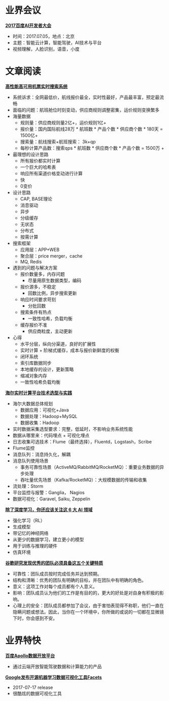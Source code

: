 # 业界会议


[**2017百度AI开发者大会**](http://create.baidu.com/)
* 时间：2017.07.05，地点：北京
* 主题：智能云计算，智能驾驶，AI技术与平台
* 视频理解，人脸识别，语音，小度



# 文章阅读

[**⾼性能⾼可⽤机票实时搜索系统**](http://2017.qconbeijing.com/schedule)
* 系统诉求：全网最低价，航线报价最全，实时性最好，产品最丰富，预定最流畅
* 面临的问题：航班舱位时刻变动，供应商规则调整密集，运价规则变换繁多
* 海量数据
   * 规则量：供应商规则量2亿+，运价规则1亿+
   * 报价量：国内国际航线28万 * 航班数 * 产品个数 * 供应商个数 * 180天 = 1500亿+
   * 搜索量：航线搜索+航班搜索： 3k+qp
   * 每秒计算产品数：搜索qps * 航班数 * 供应商个数 * 产品个数 = 1500万 +
* 最理想的设计思路
   * 所有报价都实时计算
   * 一个巨大的哈希表
   * 响应所有渠道价格变动进行计算
   * 快
   * 0变价
* 设计思路
   * CAP, BASE理论
   * 消息驱动
   * 异步
   * 分级缓存
   * 无状态
   * 分布式
   * 按需计算
* 搜索框架
   * 应用层：APP+WEB
   * 聚合层：price merger，cache
   * MQ, Redis
* 遇到的问题与解决方案
   * 报价数量多，内存问题
      * 尽量⽤原⽣数据类型，编码
   * 报价源多，不稳定
      *  回数⽐例，异步搜索更新
   * 响应时间要求苛刻
      * 分批回数
   * 搜索条件有热点
      * ⼀致性哈希，负载均衡
   * 缓存报价不准
      * 供应商粒度，主动更新
* 心得
   * ⽔平分层，纵向分渠道，良好的扩展性
   * 实时计算 + 阶梯式缓存，成本与报价新鲜度的权衡
   * 闭环系统
   * 索引库数据同步
   * 本地缓存的设计，更新策略
   * 缩减对象内存
   * ⼀致性哈希负载均衡


[**海尔实时计算平台技术选型与实践**](http://2017.qconbeijing.com/schedule)
* 海尔大数据总体规划
   * 数据应用：可视化+Java
   * 数据处理：Hadoop+MySQL
   * 数据收集：Hadoop
* 实时数据采集选型要求：完整，低延时，不影响业务系统性能
* 数据从哪里来：代码埋点 + 可视化埋点
* 日志收集可选技术：Flume（最终选择），Fluentd，Logstash，Scribe
* Flume监控
* 消息队列：消息持久化，解耦
* 消息队列使用场景
   * 事务可靠性场景（ActiveMQ/RabbitMQ/RocketMQ）：重要业务数据的异步处理
   * 吞吐量优先场景（Kafka/RocketMQ）：大规模数据的传输和收集
* 流处理：Storm
* 平台监控与报警：Ganglia， Nagios
* 数据可视化：Garavel, Saiku, Zeppelin


[**除了深度学习，你还应该关注这 6 大 AI 领域**](https://36kr.com/p/5062567.html)
* 强化学习（RL）
* 生成模型
* 带记忆的神经网络
* 从更少的数据学习，建立更小的模型
* 用于训练与推理的硬件
* 仿真环境


[**谷歌研究发现优秀的团队必须具备这五个关键特质**](http://geek.csdn.net/news/detail/228351)
* 可靠性：团队成员按时完成任务并达到预期。
* 结构和清晰：优秀的团队有明确的目标，并在团队中有明确的角色。
* 意义：这项工作对每个成员都有个人意义。
* 影响：团队成员认为他们的工作是有目的的，更大的好处是对自身有积极的影响。
* 心理上的安全：团队成员都参加了会议，由于害怕表现得不称职，他们一直在隐瞒问题或想法。因此，当你在一个环境中，你所做的或说的一切都在显微镜下时，你会感到不安。


# 业界特快


[**百度Apollo数据开放平台**](https://cloud.baidu.com/product/apollo.html)
* 通过云端开放智能驾驶数据和计算能力的产品


[**Google发布开源机器学习数据可视化工具Facets**](https://research.googleblog.com/2017/07/facets-open-source-visualization-tool.html)
* 2017-07-17 release
* 很酷炫的数据可视化工具
